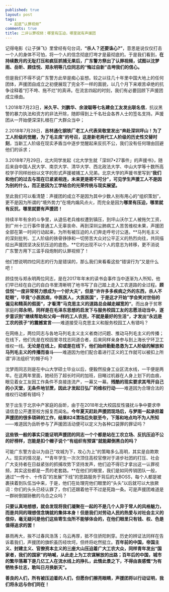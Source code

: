```yaml
---
published: true
layout: post
tags:
  - 起底“认罪视频”
comments: true
title: 二评认罪视频：哪里有压迫，哪里就有声援团
---
```


记得电影《让子弹飞》里曾经有句台词，**“杀人？还要诛心?”**，意思是说仅仅打击一个人的身体不可怕，将一个人的信念彻底打垮才是最彻底的。于是我们看到，**在持续数月的无耻打压和疯狂抓捕无果后，广东警方祭出了认罪视频，试图以沈梦雨、岳昕、顾佳悦、郑永明等几位同志的“悔过自新”击垮我们的信心。**

但是我们不得不说广东警方此举是痴心妄想。较之以往几十年里中国大地上的任何团体，声援团自成立之初便展现了完全不一样的面貌，以几个月下来艰苦卓绝的抗争诠释着“打不垮、拖不烂”的真谛。在流言四起的时刻，我们有必要回顾下声援团成立缘由。

1.2018年7月23日，**米久平、刘鹏华、余浚聪等七名建会工友发出联名信**，抗议黑警的暴力执法和资方的非法开除，随即得到上千名社会各界人士的签名支持。声援团从一开始便深深扎根在广大群众当中；

2.2018年7月28日，**吉林通化钢铁厂老工人代表吴敬堂发出“奔赴深圳坪山！为了工人阶级的觉醒，为了毛主席”的号召，这是新老两代工人阶级的历史性交替时刻**，当新工人阶级在现实矛盾当中逐步觉醒起来反抗不公，我们没有任何理由回避他们的诉求；

3.2018年7月29日，北大同学发起《北大学生就「深圳7•27事件」的声援书》，随后来自中国人民大学、南京大学、清华大学、西北政法大学、中山大学等十数所高校学子同样纷纷以文字的形式声援被捕工人兄弟。北京大学的声援书里写到“**我们和他们的过去与现在已紧紧相连，未来更是密不可分”，可见学生声援工人不是因为别的什么，而正是因为工学结合的光荣传统与现实展望。**

至此我们可以看清楚：声援团的成立不是因为其中少数人别有用心的“组织策划”，更不是因为所谓的“境外势力”在境内煽风点火，而完全是因为**哪里有压迫，哪里就有反抗，哪里就要有声援团！**

持续半年有余的斗争里，从退伍老兵维权遭到镇压，到坪山沃尔工人被拖欠工资，到广州十三行事件普通工人无辜丧命、再到深圳尘肺病工人苦苦维权未果，声援团全部在第一时间行动起来，为所有被压迫的人们奔走呼号讨公道。**马列毛主义的深刻批判、工人阶级的铁骨铮铮和一切劳苦大众对公平正义的热烈向往，共同描绘出声援团坚决反抗压迫的底色。**它的出现不以个人的意志为转移，更不消说广东警方用下三滥手段炮制的认罪视频了！

他们想说明四位同志的行为是错误的，那么我们来看看这些“错误行为”又是什么吧！

顾佳悦与郑永明两位同志，是在2017年年末的读书会事件当中逐渐为人所知，他们早已经在自己的自白书里清晰明了地书写了自己踏上走入工农道路的全过程。**顾佳悦“一度非常努力想成为一个好大夫“，但是”许许多多疾病之外的东西，杀人不眨眼“，毕竟“小医医病，中医医人，大医医国“，于是这才开始”学会笑对世俗的偏见和精英的假面“，才看清”马克思主义的道路总会越走越宽的“**。而出身于贫寒家庭的**郑永明，同样是在毛泽东思想的启发下与服务校园工友的志愿活动当中，逐步意识到”继续帮助和父母一样的工人农民，不就是最好的生活“，才发出“永远是工农的孩子“的震撼宣言**——难道接受马克思主义和服务校园工人有错吗？

在网络上，两位同志与各地马列毛主义主义者商讨问题、推动马列毛主义的传播；在线下，他们先是在校园里寻找志同道合者，后来同样亲身参与到上海长宁环卫工维权一线。**无论是在线上，抑或是在线下，他们始终勤勤恳恳为工人阶级的解放和马列毛主义的传播而奋斗**——难道因为他们配合着进行正义的工作就可以被扣上所谓“非法组织“的帽子吗？

沈梦雨同志则是在中山大学硕士毕业以后，便毅然投身工业区流水线，一干便是两年。在这两年里面，她经历了超长时间的加班，目睹过机器在人身上划下的血痕，眼见着女工友因工作条件不良接连流产，一幕又一幕。**残酷的现实要求其甩开自己的小天堂，无条件地甘蔗，因此才发起日弘厂的维权行动**——难道因为合理合法的维权行动都有错吗？

至于出生于北京中产家庭的岳昕，由于在2018年北大校园反性骚扰斗争中要求申请信息公开遭至校方报复而闻名。**今年夏天赶赴声援团现场后，与梦雨一起承担着声援团的很多琐碎的工作，结果824清场后失联至今，下落和地点均不为人所知**——难道因为岳昕参与了声援团活动便可以定义为各种口袋罪的罪证吗？

**这些铁一般的事实只能证明声援团的同志一个个都是站在工农立场、反抗压迫不公的好榜样，岂能是扣个帽子说个“有组织有预谋”就能颠倒黑白的吗？**

可能广东警方会以为自己“攻城为下，攻心为上”的策略多么高明，其实是自欺欺人。现实的情况是，**青年学生一次次顶住高校官僚对于进步社团的打压、社会广大支持者在日益紧张的抓捕攻势下坚持发声，他们迫不得已才拿出这一认罪视频，其实这些都是一贯的老套路。**在他们的眼里，我们是如同传销团队一般，通过“一传十、十传百”的发展“下线”的思路服务于背后的大BOSS，每个人都是被裹挟着到队伍当中来，于是，他们在处理完他们眼里的“头头”以后就可以大放厥词：你们的头头已经认罪了，你们还跟着他干不过是死路一条。可是声援团难道是一群树倒猢狲散的乌合之众吗？

**只要认真地想想，就会发现将我们凝聚在一起的不是几个人异于常人的风格魅力，而是共同的理想信念铸就的集体本身！但是我们对劳动人民的热爱与对社会主义的信仰，毫无疑问是他们这些寄生虫所不能够体会的，在他们眼里只有钱、权、色是值得追求的罢！**

暴雨再大，挨不过春风浩荡；乌云再厚，抵不住骄阳刺穿。历史的辨证法同样在告诉着我们，声援团的旗帜虽历经坎坷，但终将屹然挺立。**百年前的中国，帝国主义、封建主义、官僚资本主义的三座大山压迫着广大工农大众，同样青年发出“国家者，我们的国家”的呐喊，从此走上为工农谋解放的出路；百年后的中国，城市的繁华落幕下是几亿工人在流水线上的挣扎，此情此景之下，不得由衷感慨“为有牺牲多壮志，敢叫日月换新天”。**
 
**善良的人们，所有被压迫着的人们，但愿你们擦亮眼睛，声援团将以行动证明，我们将永远与你们同在！**
